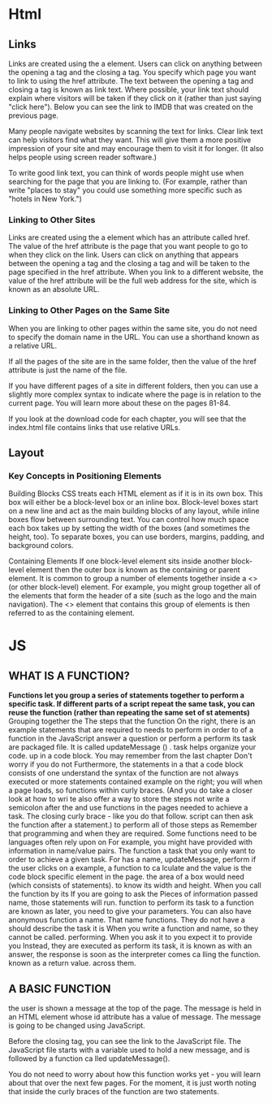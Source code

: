 # Html
## Links
Links are created using the a element. Users can click on anything
between the opening a tag and the closing a tag. You specify
which page you want to link to using the href attribute.
The text between the opening
a tag and closing a tag
is known as link text. Where
possible, your link text should
explain where visitors will be
taken if they click on it (rather
than just saying "click here").
Below you can see the link to
IMDB that was created on the
previous page.


Many people navigate websites
by scanning the text for links.
Clear link text can help visitors
find what they want. This
will give them a more positive
impression of your site and may
encourage them to visit it for
longer. (It also helps people
using screen reader software.)



To write good link text, you can
think of words people might
use when searching for the
page that you are linking to.
(For example, rather than write
"places to stay" you could use
something more specific such as
"hotels in New York.")
### Linking to Other Sites
Links are created using the a
element which has an attribute
called href. The value of the
href attribute is the page that
you want people to go to when
they click on the link.
Users can click on anything that
appears between the opening
a tag and the closing a
tag and will be taken to the page
specified in the href attribute.
When you link to a different
website, the value of the href
attribute will be the full web
address for the site, which is
known as an absolute URL.

### Linking to Other Pages on the Same Site

When you are linking to other
pages within the same site,
you do not need to specify the
domain name in the URL. You
can use a shorthand known as a
relative URL.

If all the pages of the site are in
the same folder, then the value
of the href attribute is just the
name of the file.

If you have different pages of a
site in different folders, then you
can use a slightly more complex
syntax to indicate where the
page is in relation to the current
page. You will learn more about
these on the pages 81-84.

If you look at the download
code for each chapter, you will
see that the index.html file
contains links that use relative
URLs.

## Layout

### Key Concepts in Positioning Elements



Building Blocks
CSS treats each HTML element as if it is in its
own box. This box will either be a block-level
box or an inline box.
Block-level boxes start on a new line and act as the main building blocks
of any layout, while inline boxes flow between surrounding text. You can
control how much space each box takes up by setting the width of the
boxes (and sometimes the height, too). To separate boxes, you can use
borders, margins, padding, and background colors.

Containing Elements
If one block-level element sits inside another
block-level element then the outer box is
known as the containing or parent element.
It is common to group a number of elements together inside a <>
(or other block-level) element. For example, you might group together
all of the elements that form the header of a site (such as the logo and
the main navigation). The <> element that contains this group of
elements is then referred to as the containing element.

# JS

## WHAT IS A FUNCTION?
**Functions let you group a series of statements together to perform a specific task. If different parts of a script repeat the same task, you can
reuse the function (rather than repeating the same set of st atements)** 
Grouping together the The steps that the function On the right, there is an example
statements that are required to needs to perform in order to of a function in the JavaScript
answer a question or perform a perform its task are packaged file. It is called updateMessage () .
task helps organize your code. up in a code block. You may
remember from the last chapter Don't worry if you do not
Furthermore, the statements in a that a code block consists of one understand the syntax of the
function are not always executed or more statements contained example on the right; you will
when a page loads, so functions within curly braces. (And you do take a closer look at how to wri te
also offer a way to store the steps not write a semicolon after the and use functions in the pages
needed to achieve a task. The closing curly brace - like you do that follow.
script can then ask the function after a statement.)
to perform all of those steps as Remember that programming
and when they are required. Some functions need to be languages often rely upon on
For example, you might have provided with information in name/value pairs. The function
a task that you only want to order to achieve a given task. For has a name, updateMessage,
perform if the user clicks on a example, a function to ca lculate and the value is the code block
specific element in the page. the area of a box would need (which consists of statements).
to know its width and height. When you call the function by its
If you are going to ask the Pieces of information passed name, those statements will run.
function to perform its task to a function are known as
later, you need to give your parameters. You can also have anonymous
function a name. That name functions. They do not have a
should describe the task it is When you write a function and name, so they cannot be called.
performing. When you ask it to you expect it to provide you Instead, they are executed as
perform its task, it is known as with an answer, the response is soon as the interpreter comes
ca lling the function. known as a return value. across them.

## A BASIC FUNCTION
 the user is
shown a message at the top of
the page. The message is held
in an HTML element whose id
attribute has a value of message.
The message is going to be
changed using JavaScript.

Before the closing 
tag, you can see the link to the
JavaScript file. The JavaScript
file starts with a variable used
to hold a new message, and is
followed by a function ca lled
updateMessage().

You do not need to worry about
how this function works yet - you
will learn about that over the
next few pages. For the moment,
it is just worth noting that inside
the curly braces of the function
are two statements.


